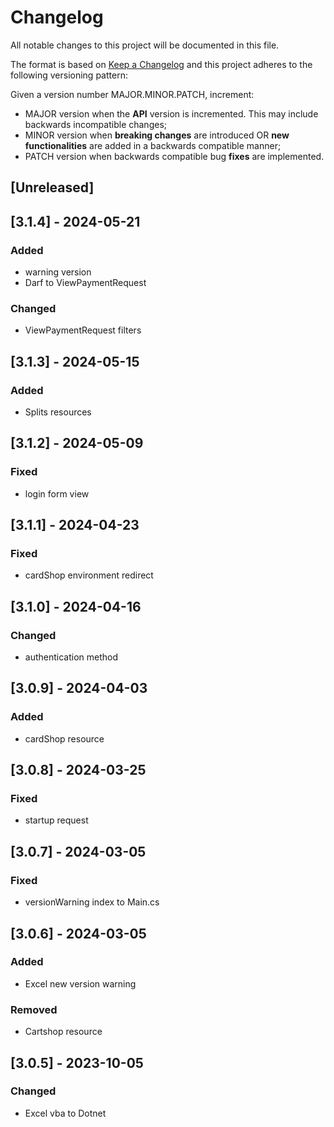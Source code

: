 # Changelog

All notable changes to this project will be documented in this file.

The format is based on [Keep a Changelog](https://keepachangelog.com/en/1.0.0/)
and this project adheres to the following versioning pattern:

Given a version number MAJOR.MINOR.PATCH, increment:

- MAJOR version when the **API** version is incremented. This may include backwards incompatible changes;
- MINOR version when **breaking changes** are introduced OR **new functionalities** are added in a backwards compatible manner;
- PATCH version when backwards compatible bug **fixes** are implemented.

## [Unreleased]

## [3.1.4] - 2024-05-21
### Added
- warning version
- Darf to ViewPaymentRequest
### Changed
- ViewPaymentRequest filters

## [3.1.3] - 2024-05-15
### Added
- Splits resources

## [3.1.2] - 2024-05-09
### Fixed
- login form view

## [3.1.1] - 2024-04-23
### Fixed
- cardShop environment redirect

## [3.1.0] - 2024-04-16
### Changed
- authentication method

## [3.0.9] - 2024-04-03
### Added
- cardShop resource

## [3.0.8] - 2024-03-25
### Fixed
- startup request

## [3.0.7] - 2024-03-05
### Fixed
- versionWarning index to Main.cs

## [3.0.6] - 2024-03-05
### Added
- Excel new version warning

### Removed
- Cartshop resource

## [3.0.5] - 2023-10-05
### Changed
- Excel vba to Dotnet